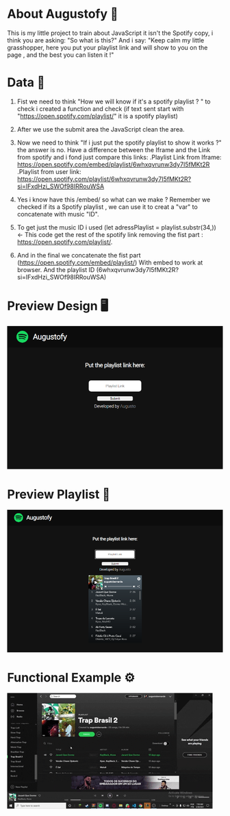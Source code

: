 # About Augustofy 📑

This is my little project to train about JavaScript it isn't the Spotify copy, i think you are asking: "So what is this?"
And i say: "Keep calm my little grasshopper, here you put your playlist link and will show to you on the page , and the best you can listen it !"

# Data 💾

1. Fist we need to think "How we will know if it's a spotify playlist ? "
 to check i created a function and check (if text sent start with "https://open.spotify.com/playlist/" it is a spotify playlist)  

2. After we use the submit area the JavaScript clean the area.

3. Now we need to think "If i just put the spotify playlist to show it works ?" the answer is no.
Have a difference between the Iframe and the Link from spotify and i fond just compare this links:
  .Playlist Link from Iframe: https://open.spotify.com/embed/playlist/6whxqvrunw3dy7I5fMKt2R
  .Playlist from user link: https://open.spotify.com/playlist/6whxqvrunw3dy7I5fMKt2R?si=IFxdHzi_SWOf98IRRouWSA

4. Yes i know have this /embed/ so what can we make ?
Remember we checked if its a Spotify playlist , we can use it to creat a "var" to concatenate with 
music "ID".

5. To get just the music ID i used (let adressPlaylist = playlist.substr(34,)) <- This code get the rest
of the spotify link removing the fist part : https://open.spotify.com/playlist/.

6. And in the final we concatenate the fist part (https://open.spotify.com/embed/playlist/) With embed to work at browser.
And the playlist ID (6whxqvrunw3dy7I5fMKt2R?si=IFxdHzi_SWOf98IRRouWSA)

# Preview Design 🖥️
![fistImage](design/preview.png)

# Preview Playlist 🎵

![Image](design/previewPlaylist.png)

# Functional Example ⚙️

![Image](design/funcional.gif)
